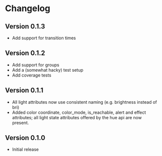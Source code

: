 # Changelog

## Version 0.1.3
 - Add support for transition times

## Version 0.1.2
 - Add support for groups
 - Add a (somewhat hacky) test setup
 - Add coverage tests

## Version 0.1.1
 - All light attributes now use consistent naming (e.g. brightness instead of bri)
 - Added color coordinate, color_mode, is_reachable, alert and effect attributes; all light state attributes offered by the hue api are now present.

## Version 0.1.0
 - Initial release
